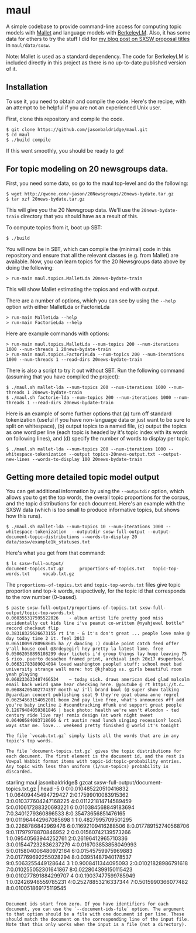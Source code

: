 maul
====

A simple codebase to provide command-line access for computing topic models with [Mallet](http://mallet.cs.umass.edu) and language models with [BerkeleyLM](https://code.google.com/p/berkeleylm/). Also, it has some data for others to try the stuff I did for [my blog post on SXSW proposal titles](http://www.peoplepattern.com/text-analytics-sxsw-proposals/) in `maul/data/sxsw`.

Note: Mallet is used as a standard dependency. The code for BerkeleyLM is included directly in this project as there is no up-to-date published version of it.

## Installation

To use it, you need to obtain and compile the code. Here's the recipe, with an attempt to be helpful if you are not an experienced Unix user.

First, clone this repository and compile the code.

```
$ git clone https://github.com/jasonbaldridge/maul.git
$ cd maul
$ ./build compile
```

If this went smoothly, you should be ready to go!

## For topic modeling on 20 newsgroups data.

First, you need some data, so go to the maul top-level and do the following:

```
$ wget http://qwone.com/~jason/20Newsgroups/20news-bydate.tar.gz
$ tar xzf 20news-bydate.tar.gz
```

This will give you the 20 Newsgroup data. We'll use the `20news-bydate-train` directory that you should have as a result of this.

To compute topics from it, boot up SBT:

```
$ ./build
```

You will now be in SBT, which can compile the (minimal) code in this repository and ensure that all the relevant classes (e.g. from Mallet) are available. Now, you can learn topics for the 20 Newsgroups data above by doing the following:

```
> run-main maul.topics.MalletLda 20news-bydate-train
```

This will show Mallet estimating the topics and end with output.

There are a number of options, which you can see by using the `--help` option with either MalletLda or FactorieLda

```
> run-main MalletLda --help
> run-main FactorieLda --help
```

Here are example commands with options:

```
> run-main maul.topics.MalletLda --num-topics 200 --num-iterations 1000 --num-threads 1 20news-bydate-train
> run-main maul.topics.FactorieLda --num-topics 200 --num-iterations 1000 --num-threads 1 --read-dirs 20news-bydate-train
```

There is also a script to try it out without SBT. Run the following command (assuming that you have compiled the project):

```
$ ./maul.sh mallet-lda --num-topics 200 --num-iterations 1000 --num-threads 1 20news-bydate-train
$ ./maul.sh factorie-lda --num-topics 200 --num-iterations 1000 --num-threads 1 --read-dirs 20news-bydate-train
```

Here is an example of some further options that (a) turn off standard tokenization (useful if you have non-language data or just want to be sure to split on whitespace), (b) output topics to a named file, (c) output the topics as one word per line (each topic is headed by it's topic index with its words on following lines), and (d) specify the number of words to display per topic.

```
$ ./maul.sh mallet-lda --num-topics 200 --num-iterations 1000 --whitespace-tokenization --output topics-20news-output.txt --output-new-lines --words-to-display 100 20news-bydate-train
```

## Getting more detailed topic model output

You can get additional information by using the `--outputdir` option, which allows you to get the top words, the overall topic proportions for the corpus, and the topic distributions for each document. Here's an example with the SXSW data (which is too small to produce informative topics, but shows how this runs).

```
$ ./maul.sh mallet-lda --num-topics 10 --num-iterations 1000 --whitespace-tokenization  --outputdir sxsw-full-output --output-document-topic-distributions --words-to-display 20 data/sxsw/example1k_statuses.txt
```

Here's what you get from that command:

```
$ ls sxsw-full-output/
document-topics.txt.gz		proportions-of-topics.txt	topic-top-words.txt		vocab.txt.gz
```

The `proportions-of-topics.txt` and `topic-top-words.txt` files give topic proportion and top-k words, respectively, for the topic id that corresponds to the row number (0-based).

```
$ paste sxsw-full-output/proportions-of-topics.txt sxsw-full-output/topic-top-words.txt
0.060355317595522026	- album artist life pretty good miss accidentally cut kids line i've peanut co-written @nyahjewel bottle" record checkout flip
0.38318325626673155	rt i'm - & it's don't great ... people love make @ day today time 2 it. feel 2013
0.06510099780968605	ha // dancing :) double point catch feed offer y'all house cool @3rdeyegirl hey pretty la latest lame. free
0.05062058895108299	dear tickets i'd group things lay huge leaving 75 $ rico. puerto desacheo framed print, archival inch 20x17 #superbowl
0.06631783889024094	loved washington people! stuff: school meet bad university strange wall more: hot @kjhabig vs. girls beautiful room yeah playing
0.060233633487466534	— today sick. draws american died glad malcolm email back weird game hear checking here. @youtube @ rt https://t.c…
0.06084205402774397	month w/ i'll brand bowl (@ super show talking @guardian concert publishing seat 9 they're goat obama anne regret
0.06254563154052081	boom 2nd pay live free, what's announces #ff add you're baby incline ♫ #soundtracking #funk end support great people
0.12679484059381846	| back photo: health we're won't #london - ted century ride live ray! remix design (at work night sweet
0.06400584083718666	& rt austin read lunch singing recession? local ways star me. love... weekend pretty finished @ world it's tonight

The file `vocab.txt.gz` simply lists all the words that are in any topic's top words.

The file `document-topics.txt.gz` gives the topic distributions for each document. The first element is the document id, and the rest is Vowpal Wabbit format items with topic-id:topic-probability entries. Any topic with less than uniform (1/num-topics) probability is discarded.

```
starling:maul jasonbaldridge$ gzcat sxsw-full-output/document-topics.txt.gz | head -5
0	0:0.010485220510416832 1:0.06409445494729427 2:0.17599010083915362 3:0.010377604247168225 4:0.011221814714589459 5:0.010617288320693221 6:0.010384568849183694 7:0.3401279360896533 8:0.35473656851476165 9:0.011964442967085698
1	1:0.4827995709501295 3:0.2268786842969476 6:0.11692109416288506 8:0.017789152740568706 9:0.11797978870846952
2	0:0.01560742139573266 1:0.09540563944252761 2:0.26196412965710336 3:0.015447232836237279 4:0.016703853858049993 5:0.015804006480972164 6:0.01545759975969883 7:0.017769692255028294 8:0.03951487940178537 9:0.5063255449128644
3	1:0.9008411344095093 2:0.01021828986791618 7:0.010255052301641867 8:0.022804399150115423 9:0.010277891884299707
4	0:0.19037477599785949 1:0.02426946559785231 4:0.25278853216337344 7:0.5015990366077482 8:0.010051869175119545
```

Document ids start from zero. If you have identifiers for each document, you can use the `--document-ids-file` option. The argument to that option should be a file with one document id per line. These should match the document on the corresponding line of the input file. Note that this only works when the input is a file (not a directory).
